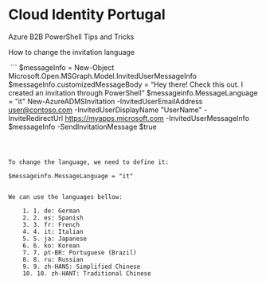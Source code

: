# Cloud Identity Portugal


Azure B2B PowerShell Tips and Tricks

How to change the invitation language
 

 ```
$messageInfo = New-Object Microsoft.Open.MSGraph.Model.InvitedUserMessageInfo
$messageInfo.customizedMessageBody = “Hey there! Check this out. I created an invitation through PowerShell”
$messageinfo.MessageLanguage = "it"
New-AzureADMSInvitation -InvitedUserEmailAddress user@contoso.com -InvitedUserDisplayName "UserName" -InviteRedirectUrl https://myapps.microsoft.com -InvitedUserMessageInfo $messageInfo -SendInvitationMessage $true 
```


 
To change the language, we need to define it:
 
$messageinfo.MessageLanguage = "it"
 
 
We can use the languages bellow:
 
	1. 1. de: German
	2. 2. es: Spanish
	3. 3. fr: French
	4. 4. it: Italian
	5. 5. ja: Japanese
	6. 6. ko: Korean
	7. 7. pt-BR: Portuguese (Brazil)
	8. 8. ru: Russian
	9. 9. zh-HANS: Simplified Chinese
	10. 10. zh-HANT: Traditional Chinese
